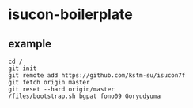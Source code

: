 # isucon-boilerplate

## example

```
cd /
git init
git remote add https://github.com/kstm-su/isucon7f
git fetch origin master
git reset --hard origin/master
/files/bootstrap.sh bgpat fono09 Goryudyuma
```
